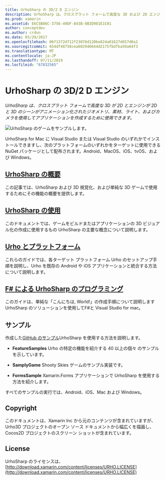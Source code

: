 ```yaml
---
title: UrhoSharp の 3D/2 D エンジン
description: UrhoSharp は、クロスプラット フォームで高度な 3D および 2D エンジンのジオメトリで素材、ライトとカメラを使用して、アプリケーションのアニメーションが 2D と 3D のシーンを作成するために使用できます。
ms.prod: xamarin
ms.assetid: E6C5B86C-3756-49DF-843B-0B3D981E1C01
author: conceptdev
ms.author: crdun
ms.date: 03/29/2017
ms.openlocfilehash: 06f1372d712f23078d120be824a01627d657d0a1
ms.sourcegitcommit: 654df48758cea602946644d2175fbdfba59a64f3
ms.translationtype: MT
ms.contentlocale: ja-JP
ms.lasthandoff: 07/11/2019
ms.locfileid: "67832565"
---
```

# <a name="urhosharp---3d2d-engine"></a>UrhoSharp の 3D/2 D エンジン

_UrhoSharp は、クロスプラット フォームで高度な 3D が 2D とエンジンが 2D と 3D のシーンがアニメーション化されたジオメトリ、素材、ライト、およびカメラを使用してアプリケーションを作成するために使用できます。_

![UrhoSharp のゲームをサンプルします。](images/video.gif)

UrhoSharp for Mac に Visual Studio または Visual Studio のいずれかでインストールできますし、次のプラットフォームのいずれかをターゲットに使用できる NuGet パッケージとして配布されます。Android、MacOS、iOS、tvOS、および Windows。

## <a name="introduction-to-urhosharpgraphics-gamesurhosharpintroductionmd"></a>[UrhoSharp の概要](~/graphics-games/urhosharp/introduction.md)

この記事では、UrhoSharp および 3D 視覚化、および単純な 3D ゲームで使用するためにその機能の概要を提供します。

## <a name="using-urhosharpgraphics-gamesurhosharpusingmd"></a>[UrhoSharp の使用](~/graphics-games/urhosharp/using.md)

このドキュメントでは、ゲームをビルドまたはアプリケーションの 3D ビジュアル化の作成に使用するもの UrhoSharp の主要な概念について説明します。

## <a name="urho-and-your-platformgraphics-gamesurhosharpplatformindexmd"></a>[Urho とプラットフォーム](~/graphics-games/urhosharp/platform/index.md)

これらのガイドでは、各ターゲット プラットフォーム Urho のセットアップ手順を説明し、Urho を既存の Android や iOS アプリケーションと統合する方法について説明します。

## <a name="programming-urhosharp-with-fgraphics-gamesurhosharpfsharpmd"></a>[F# による UrhoSharp のプログラミング](~/graphics-games/urhosharp/fsharp.md)

このガイドは、単純な「こんにちは, World!」の作成手順について説明します UrhoSharp のソリューションを使用してF#と Visual Studio for mac。

## <a name="samples"></a>サンプル

作成した[GitHub のサンプル](https://github.com/xamarin/urho-samples)UrhoSharp を使用する方法を説明します。

- **FeatureSamples** Urho の特定の機能を紹介する 40 以上の個々 のサンプルを示しています。

- **SamplyGame** Shooty Skies ゲームのサンプル実装です。

- **FormsSample** Xamarin.Forms アプリケーションで UrhoSharp を使用する方法を紹介します。

すべてのサンプルの実行では、Android、iOS、Mac および Windows。

## <a name="copyright"></a>Copyright

このドキュメントは、Xamarin Inc から元のコンテンツが含まれていますが、Urho3D プロジェクトのオープン ソース ドキュメントから幅広くを描画し、Cocos2D プロジェクトのスクリーン ショットが含まれています。

## <a name="license"></a>License

UrhoSharp のライセンスは、 [http://download.xamarin.com/content/licenses/URHO.LICENSE](http://download.xamarin.com/content/licenses/URHO.LICENSE)
